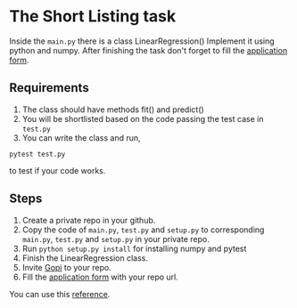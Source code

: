 # The Short Listing task

Inside the ```main.py``` there is a class LinearRegression() Implement it using python and numpy. After finishing the task don't forget to fill the [application form](https://forms.gle/MVbuAjQxWazsmbMw6).
## Requirements

1. The class should have methods fit() and predict()
2. You will be shortlisted based on the code passing the test case in ```test.py```
3. You can write the class and run,
```
pytest test.py
```
to test if your code works.

## Steps
1. Create a private repo in your github. 
2. Copy the code of ```main.py```, ```test.py``` and ```setup.py``` to corresponding ```main.py```, ```test.py``` and ```setup.py``` in your private repo.
3. Run ```python setup.py install``` for installing numpy and pytest
4. Finish the LinearRegression class.
5. Invite [Gopi](github.com/GopikrishnanSasikumar) to your repo.
6. Fill the [application form](https://forms.gle/MVbuAjQxWazsmbMw6) with your repo url.

You can use this [reference](https://machinelearningmastery.com/implement-simple-linear-regression-scratch-python/).  

